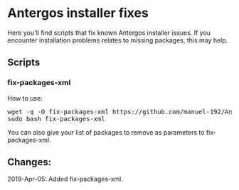 # Antergos installer fixes

Here you'll find scripts that fix known Antergos installer issues. If you encounter installation problems relates to missing packages, this may help.

## Scripts
### fix-packages-xml
How to use:
<pre>
wget -q -O fix-packages-xml https://github.com/manuel-192/Antergos/raw/master/antergos-installer-fixes/fix-packages-xml
sudo bash fix-packages-xml
</pre>
You can also give your list of packages to remove as parameters to fix-packages-xml.

## Changes:

2019-Apr-05: Added fix-packages-xml.

